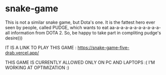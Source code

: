 # snake-game
This is not a similar snake game, but Dota's one. It is the fattest hero ever seen by people, called PUDGE, which wants to eat aa-a-a-a-a-a-a-a-a-a-a-all information from DOTA 2. So, be happy to take part in compliting pudge's desire)))


IT IS A LINK TO PLAY THIS GAME : https://snake-game-five-drab.vercel.app/

THIS GAME IS CURRENTLY ALLOWED ONLY ON PC AND LAPTOPS :( 
I'M WORKING AT OPTIMIZATION :)
